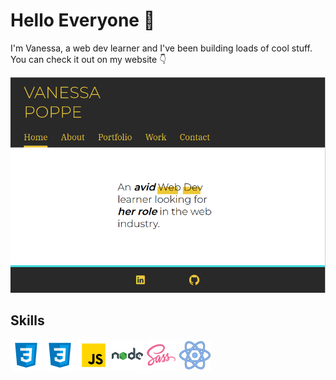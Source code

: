 # Hello Everyone :wave:

I'm Vanessa, a web dev learner and I've been building loads of cool stuff. You can check it out on my website :point_down:

[![my site][1]][2]

[1]: https://github.com/vanessacor/vanessacor/blob/master/images/my-site.png
[2]: http://vanessapoppe.me

## Skills

![html logo](https://github.com/vanessacor/vanessacor/blob/master/images/icons8-css3-50.png) ![css logo](https://github.com/vanessacor/vanessacor/blob/master/images/icons8-css3-50.png) ![javascript logo](https://github.com/vanessacor/vanessacor/blob/master/images/icons8-javascript-50.png) ![nodejs logo](https://github.com/vanessacor/vanessacor/blob/master/images/icons8-nodejs-50.png) ![sass logo](https://github.com/vanessacor/vanessacor/blob/master/images/icons8-sass-50.png) ![react logo](https://github.com/vanessacor/vanessacor/blob/master/images/icons8-react-50.png)

